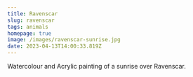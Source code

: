 ```yaml
---
title: Ravenscar
slug: ravenscar
tags: animals
homepage: true
image: /images/ravenscar-sunrise.jpg
date: 2023-04-13T14:00:33.819Z
---
```

Watercolour and Acrylic painting of a sunrise over Ravenscar.
